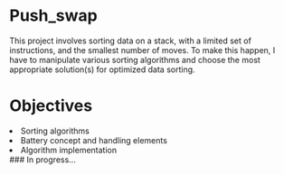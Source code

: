 # Push_swap
This project involves sorting data on a stack, with a limited set of instructions, and the smallest number of moves. To make this happen, I have to manipulate various sorting algorithms and choose the most appropriate solution(s) for optimized data sorting.

# Objectives 
  <li>Sorting algorithms</li>
  <li>Battery concept and handling elements</li>
  <li>Algorithm implementation</li>
### In progress...
